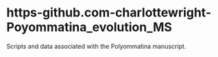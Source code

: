 # https-github.com-charlottewright-Poyommatina_evolution_MS
Scripts and data associated with the Polyommatina manuscript.
